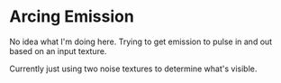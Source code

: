 # Arcing Emission
No idea what I'm doing here.  Trying to get emission to pulse in and out based on an input texture.

Currently just using two noise textures to determine what's visible.
